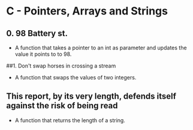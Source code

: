 # **C - Pointers, Arrays and Strings**

## 0. 98 Battery st.
- A function that takes a pointer to an int as parameter and updates the value it points to to 98.

##1. Don't swap horses in crossing a stream
- A function that swaps the values of two integers.

## This report, by its very length, defends itself against the risk of being read
- A function that returns the length of a string.


